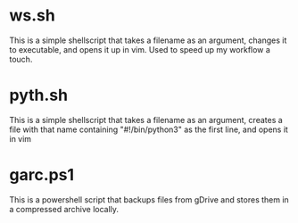 # ws.sh
This is a simple shellscript that takes a filename as an argument, changes it to executable, and opens it up in vim.
Used to speed up my workflow a touch.

# pyth.sh
This is a simple shellscript that takes a filename as an argument, creates a file with that name containing "#!/bin/python3" as the first line, and opens it in vim

# garc.ps1
This is a powershell script that backups files from gDrive and stores them in a compressed archive locally.
